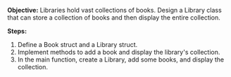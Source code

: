 **Objective:**
Libraries hold vast collections of books. Design a Library class that can store a collection of books and then display the entire collection.

**Steps:**
1. Define a Book struct and a Library struct.
2. Implement methods to add a book and display the library's collection.
3. In the main function, create a Library, add some books, and display the collection.
